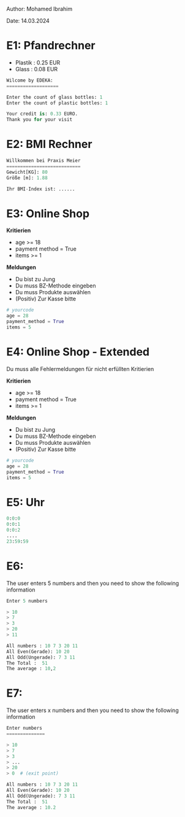 Author: Mohamed Ibrahim

Date: 14.03.2024

# E1:  Pfandrechner
- Plastik : 0.25 EUR
- Glass : 0.08 EUR

~~~python
Wilcome by EDEKA:
===================

Enter the count of glass bottles: 1
Enter the count of plastic bottles: 1

Your credit is: 0.33 EURO.
Thank you for your visit
~~~

# E2:  BMI Rechner

~~~python
Willkommen bei Praxis Meier
===========================
Gewicht[KG]: 80 
Größe [m]: 1.88 

Ihr BMI-Index ist: ......
~~~


# E3: Online Shop

**Kritierien**
- age >= 18
- payment method = True
- items >= 1

**Meldungen**
- Du bist zu Jung
- Du muss BZ-Methode eingeben
- Du muss Produkte auswählen
- (Positiv) Zur Kasse bitte

~~~python
# yourcode
age = 28
payment_method = True
items = 5 


~~~

# E4: Online Shop - Extended

Du muss alle Fehlermeldungen für nicht erfüllten Kritierien

**Kritierien**
- age >= 18
- payment method = True
- items >= 1

**Meldungen**
- Du bist zu Jung
- Du muss BZ-Methode eingeben
- Du muss Produkte auswählen
- (Positiv) Zur Kasse bitte

~~~python
# yourcode
age = 28
payment_method = True
items = 5 


~~~

# E5: Uhr

~~~python
0:0:0
0:0:1
0:0:2
....
23:59:59
~~~

# E6:
The user enters 5 numbers and then you need to show the following information

~~~python
Enter 5 numbers

> 10
> 7
> 3
> 20
> 11

All numbers : 10 7 3 20 11
All Even(Gerade): 10 20 
All Odd(Ungerade): 7 3 11
The Total :  51
The average : 10,2
~~~


# E7:
The user enters x numbers and then you need to show the following information

~~~python
Enter numbers
==============

> 10
> 7
> 3
> ...
> 20
> 0  # (exit point)

All numbers : 10 7 3 20 11
All Even(Gerade): 10 20 
All Odd(Ungerade): 7 3 11
The Total :  51
The average : 10.2
~~~